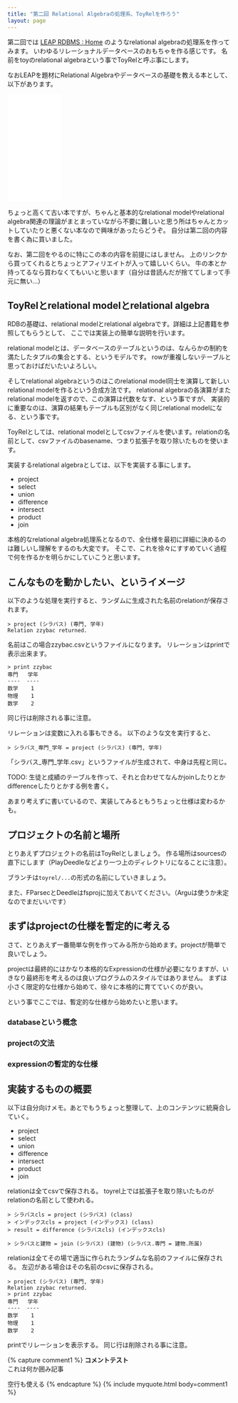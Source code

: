 ```yaml
---
title: "第二回 Relational Algebraの処理系、ToyRelを作ろう"
layout: page
---
```

第二回では [LEAP RDBMS : Home](http://leap.sourceforge.net/) のようなrelational algebraの処理系を作ってみます。
いわゆるリレーショナルデータベースのおもちゃを作る感じです。
名前をtoyのrelational algebraという事でToyRelと呼ぶ事にします。

なおLEAPを題材にRelational Algebraやデータベースの基礎を教える本として、以下があります。

<iframe sandbox="allow-popups allow-scripts allow-modals allow-forms allow-same-origin" style="width:120px;height:240px;" marginwidth="0" marginheight="0" scrolling="no" frameborder="0" src="//rcm-fe.amazon-adsystem.com/e/cm?lt1=_blank&bc1=000000&IS2=1&bg1=FFFFFF&fc1=000000&lc1=0000FF&t=karino203-22&language=ja_JP&o=9&p=8&l=as4&m=amazon&f=ifr&ref=as_ss_li_til&asins=B00OD5CB50&linkId=031b79722ee8b82c89df4ef320cc8118"></iframe>

ちょっと高くて古い本ですが、ちゃんと基本的なrelational modelやrelational algebra関連の理論がまとまっていながら不要に難しいと思う所はちゃんとカットしていたりと悪くない本なので興味があったらどうぞ。
自分は第二回の内容を書く為に買いました。

なお、第二回をやるのに特にこの本の内容を前提にはしません。
上のリンクから買ってくれるとちょっとアフィリエイトが入って嬉しいくらい。
牛の本とか持ってるなら買わなくてもいいと思います（自分は昔読んだが捨ててしまって手元に無い…）

## ToyRelとrelational modelとrelational algebra

RDBの基礎は、relational modelとrelational algebraです。詳細は上記書籍を参照してもらうとして、
ここでは実装上の簡単な説明を行います。

relational modelとは、データベースのテーブルというのは、なんらかの制約を満たしたタプルの集合とする、というモデルです。
rowが重複しないテーブルと思っておけばだいたいよろしい。

そしてrelational algebraというのはこのrelational model同士を演算して新しいrelational modelを作るという合成方法です。
relational algebraの各演算がまたrelational modelを返すので、この演算は代数をなす、という事ですが、
実装的に重要なのは、演算の結果もテーブルも区別がなく同じrelational modelになる、という事です。

ToyRelとしては、relational modelとしてcsvファイルを使います。relationの名前として、csvファイルのbasename、つまり拡張子を取り除いたものを使います。

実装するrelational algebraとしては、以下を実装する事にします。

- project
- select
- union
- difference
- intersect
- product
- join

本格的なrelational algebra処理系となるので、全仕様を最初に詳細に決めるのは難しいし理解をするのも大変です。
そこで、これを徐々にすすめていく過程で何を作るかを明らかにしていこうと思います。

## こんなものを動かしたい、というイメージ

以下のような処理を実行すると、ランダムに生成された名前のrelationが保存されます。

```
> project (シラバス) (専門, 学年)
Relation zzybac returned.
```

名前はこの場合zzybac.csvというファイルになります。
リレーションはprintで表示出来ます。

```
> print zzybac
専門   学年
----  ----
数学    1
物理    1
数学    2
```

同じ行は削除される事に注意。

リレーションは変数に入れる事もできる。
以下のような文を実行すると、

```
> シラバス_専門_学年 = project (シラバス) (専門, 学年)
```

「シラバス_専門_学年.csv」というファイルが生成されて、中身は先程と同じ。

TODO: 生徒と成績のテーブルを作って、それと合わせてなんかjoinしたりとかdifferenceしたりとかする例を書く。

あまり考えずに書いているので、実装してみるともうちょっと仕様は変わるかも。

## プロジェクトの名前と場所

とりあえずプロジェクトの名前はToyRelとしましょう。
作る場所はsourcesの直下にします（PlayDeedleなどより一つ上のディレクトリになることに注意）。

ブランチは`toyrel/...`の形式の名前にしていきましょう。

また、FParsecとDeedleはfsprojに加えておいてください。（Arguは使うか未定なのでまだいいです）

## まずはprojectの仕様を暫定的に考える

さて、とりあえず一番簡単な例を作ってみる所から始めます。projectが簡単で良いでしょう。

projectは最終的にはかなり本格的なExpressionの仕様が必要になりますが、いきなり最終形を考えるのは良いプログラムのスタイルではありません。
まずは小さく限定的な仕様から始めて、徐々に本格的に育てていくのが良い。

という事でここでは、暫定的な仕様から始めたいと思います。

### databaseという概念

### projectの文法

### expressionの暫定的な仕様


## 実装するものの概要

以下は自分向けメモ。あとでもうちょっと整理して、上のコンテンツに統廃合していく。

- project
- select
- union
- difference
- intersect
- product
- join

relationは全てcsvで保存される。
toyrel上では拡張子を取り除いたものがrelationの名前として使われる。

```
> シラバスcls = project (シラバス) (class)
> インデックスcls = project (インデックス) (class)
> result = difference (シラバスcls) (インデックスcls)
```

```
> シラバスと建物 = join (シラバス) (建物) (シラバス.専門 = 建物.所属)
```

relationは全てその場で適当に作られたランダムな名前のファイルに保存される。
左辺がある場合はその名前のcsvに保存される。

```
> project (シラバス) (専門, 学年)
Relation zzybac returned.
> print zzybac
専門   学年
----  ----
数学    1
物理    1
数学    2
```

printでリレーションを表示する。
同じ行は削除される事に注意。

{% capture comment1 %}
**コメントテスト**  
これは何か囲み記事

空行も使える
{% endcapture %}
{% include myquote.html body=comment1 %}



